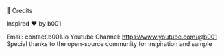 🤝 Credits

Inspired ❤️ by b001

Email: contact.b001.io Youtube Channel: https://www.youtube.com/@b001 Special thanks to the open-source community for inspiration and sample
